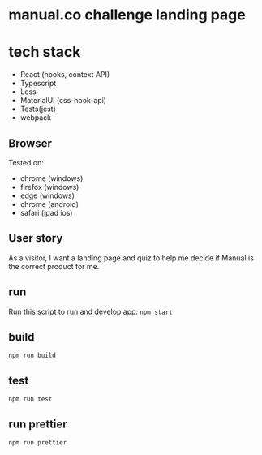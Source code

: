 # manual.co challenge landing page

# tech stack
* React (hooks, context API)
* Typescript
* Less
* MaterialUI (css-hook-api)
* Tests(jest)
* webpack

## Browser

Tested on:
* chrome (windows)
* firefox (windows)
* edge (windows)
* chrome (android)
* safari (ipad ios)

## User story
As a visitor, I want a landing page and quiz to help me decide if Manual is the correct product
for me.

## run 
Run this script to run and develop app:
`npm start`

## build
`npm run build`

## test
`npm run test`

## run prettier
`npm run prettier`
